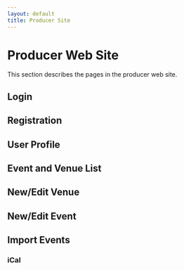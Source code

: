 ```yaml
---
layout: default
title: Producer Site
---
```


Producer Web Site
=================

This section describes the pages in the producer web site.

Login
-----

Registration
------------

User Profile
------------

Event and Venue List
--------------------

New/Edit Venue
--------------

New/Edit Event
--------------

Import Events
-------------

### iCal

